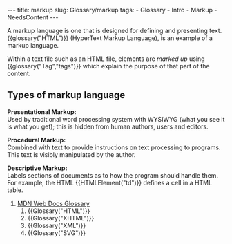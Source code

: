 --- title: markup slug: Glossary/markup tags: - Glossary - Intro - Markup - NeedsContent ---

A markup language is one that is designed for defining and presenting text. {{glossary("HTML")}} (HyperText Markup Language), is an example of a markup language.

Within a text file such as an HTML file, elements are _marked up_ using {{glossary("Tag","tags")}} which explain the purpose of that part of the content.

## Types of markup language

**Presentational Markup:**  
Used by traditional word processing system with WYSIWYG (what you see it is what you get); this is hidden from human authors, users and editors.

**Procedural Markup:**  
Combined with text to provide instructions on text processing to programs. This text is visibly manipulated by the author.

**Descriptive Markup:**  
Labels sections of documents as to how the program should handle them. For example, the HTML {{HTMLElement("td")}} defines a cell in a HTML table.

1.  [MDN Web Docs Glossary](/en-US/docs/Glossary)
    1.  {{Glossary("HTML")}}
    2.  {{Glossary("XHTML")}}
    3.  {{Glossary("XML")}}
    4.  {{Glossary("SVG")}}
